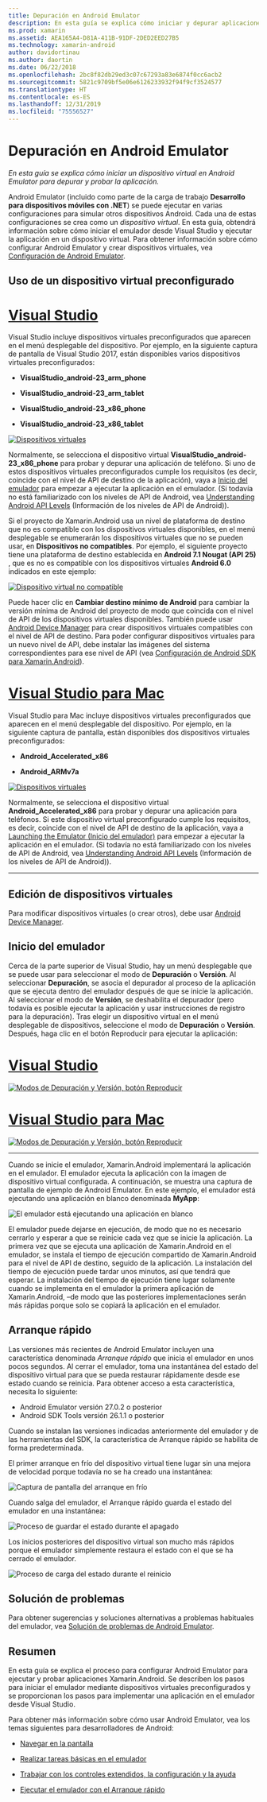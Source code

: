 ```yaml
---
title: Depuración en Android Emulator
description: En esta guía se explica cómo iniciar y depurar aplicaciones en Visual Studio mediante Android Emulator.
ms.prod: xamarin
ms.assetid: AEA165A4-D81A-411B-91DF-2DED2EED27B5
ms.technology: xamarin-android
author: davidortinau
ms.author: daortin
ms.date: 06/22/2018
ms.openlocfilehash: 2bc8f82db29ed3c07c67293a83e6874f0cc6acb2
ms.sourcegitcommit: 5821c9709bf5e06e6126233932f94f9cf3524577
ms.translationtype: HT
ms.contentlocale: es-ES
ms.lasthandoff: 12/31/2019
ms.locfileid: "75556527"
---
```

# <a name="debug-on-the-android-emulator"></a>Depuración en Android Emulator

_En esta guía se explica cómo iniciar un dispositivo virtual en Android Emulator para depurar y probar la aplicación._

Android Emulator (incluido como parte de la carga de trabajo **Desarrollo para dispositivos móviles con .NET**) se puede ejecutar en varias configuraciones para simular otros dispositivos Android. Cada una de estas configuraciones se crea como un _dispositivo virtual_. En esta guía, obtendrá información sobre cómo iniciar el emulador desde Visual Studio y ejecutar la aplicación en un dispositivo virtual. Para obtener información sobre cómo configurar Android Emulator y crear dispositivos virtuales, vea [Configuración de Android Emulator](~/android/get-started/installation/android-emulator/index.md).

## <a name="using-a-pre-configured-virtual-device"></a>Uso de un dispositivo virtual preconfigurado

# <a name="visual-studiotabwindows"></a>[Visual Studio](#tab/windows)

Visual Studio incluye dispositivos virtuales preconfigurados que aparecen en el menú desplegable del dispositivo. Por ejemplo, en la siguiente captura de pantalla de Visual Studio 2017, están disponibles varios dispositivos virtuales preconfigurados:

- **VisualStudio\_android-23\_arm\_phone**

- **VisualStudio\_android-23\_arm\_tablet**

- **VisualStudio\_android-23\_x86\_phone** 

- **VisualStudio\_android-23\_x86\_tablet** 

[![Dispositivos virtuales](debug-on-emulator-images/win/01-virtual-devices-sml.png)](debug-on-emulator-images/win/01-virtual-devices.png#lightbox)

Normalmente, se selecciona el dispositivo virtual **VisualStudio\_android-23\_x86\_phone** para probar y depurar una aplicación de teléfono. Si uno de estos dispositivos virtuales preconfigurados cumple los requisitos (es decir, coincide con el nivel de API de destino de la aplicación), vaya a [Inicio del emulador](#launching) para empezar a ejecutar la aplicación en el emulador. (Si todavía no está familiarizado con los niveles de API de Android, vea [Understanding Android API Levels](~/android/app-fundamentals/android-api-levels.md) (Información de los niveles de API de Android)).

Si el proyecto de Xamarin.Android usa un nivel de plataforma de destino que no es compatible con los dispositivos virtuales disponibles, en el menú desplegable se enumerarán los dispositivos virtuales que no se pueden usar, en **Dispositivos no compatibles**. Por ejemplo, el siguiente proyecto tiene una plataforma de destino establecida en **Android 7.1 Nougat (API 25)** , que es no es compatible con los dispositivos virtuales **Android 6.0** indicados en este ejemplo:

[![Dispositivo virtual no compatible](debug-on-emulator-images/win/02-incompatible-level-sml.png)](debug-on-emulator-images/win/02-incompatible-level.png#lightbox)

Puede hacer clic en **Cambiar destino mínimo de Android** para cambiar la versión mínima de Android del proyecto de modo que coincida con el nivel de API de los dispositivos virtuales disponibles. También puede usar [Android Device Manager](~/android/get-started/installation/android-emulator/device-manager.md) para crear dispositivos virtuales compatibles con el nivel de API de destino.
Para poder configurar dispositivos virtuales para un nuevo nivel de API, debe instalar las imágenes del sistema correspondientes para ese nivel de API (vea [Configuración de Android SDK para Xamarin.Android](~/android/get-started/installation/android-sdk.md)).

# <a name="visual-studio-for-mactabmacos"></a>[Visual Studio para Mac](#tab/macos)

Visual Studio para Mac incluye dispositivos virtuales preconfigurados que aparecen en el menú desplegable del dispositivo. Por ejemplo, en la siguiente captura de pantalla, están disponibles dos dispositivos virtuales preconfigurados:

- **Android\_Accelerated\_x86**

- **Android\_ARMv7a**

[![Dispositivos virtuales](debug-on-emulator-images/mac/01-virtual-devices-sml.png)](debug-on-emulator-images/mac/01-virtual-devices.png#lightbox)

Normalmente, se selecciona el dispositivo virtual **Android\_Accelerated\_x86** para probar y depurar una aplicación para teléfonos. Si este dispositivo virtual preconfigurado cumple los requisitos, es decir, coincide con el nivel de API de destino de la aplicación, vaya a [Launching the Emulator (Inicio del emulador)](#launching) para empezar a ejecutar la aplicación en el emulador. (Si todavía no está familiarizado con los niveles de API de Android, vea [Understanding Android API Levels](~/android/app-fundamentals/android-api-levels.md) (Información de los niveles de API de Android)).

-----

## <a name="editing-virtual-devices"></a>Edición de dispositivos virtuales

Para modificar dispositivos virtuales (o crear otros), debe usar [Android Device Manager](~/android/get-started/installation/android-emulator/device-manager.md).

<a name="launching" />

## <a name="launching-the-emulator"></a>Inicio del emulador

Cerca de la parte superior de Visual Studio, hay un menú desplegable que se puede usar para seleccionar el modo de **Depuración** o **Versión**. Al seleccionar **Depuración**, se asocia el depurador al proceso de la aplicación que se ejecuta dentro del emulador después de que se inicie la aplicación. Al seleccionar el modo de **Versión**, se deshabilita el depurador (pero todavía es posible ejecutar la aplicación y usar instrucciones de registro para la depuración). Tras elegir un dispositivo virtual en el menú desplegable de dispositivos, seleccione el modo de **Depuración** o **Versión**. Después, haga clic en el botón Reproducir para ejecutar la aplicación:

# <a name="visual-studiotabwindows"></a>[Visual Studio](#tab/windows)

[![Modos de Depuración y Versión, botón Reproducir](debug-on-emulator-images/win/17-debug-release-sml.png)](debug-on-emulator-images/win/17-debug-release.png#lightbox)

# <a name="visual-studio-for-mactabmacos"></a>[Visual Studio para Mac](#tab/macos)

[![Modos de Depuración y Versión, botón Reproducir](debug-on-emulator-images/mac/16-debug-release-sml.png)](debug-on-emulator-images/mac/16-debug-release.png#lightbox)

-----

Cuando se inicie el emulador, Xamarin.Android implementará la aplicación en el emulador. El emulador ejecuta la aplicación con la imagen de dispositivo virtual configurada. A continuación, se muestra una captura de pantalla de ejemplo de Android Emulator. En este ejemplo, el emulador está ejecutando una aplicación en blanco denominada **MyApp**:

![El emulador está ejecutando una aplicación en blanco](debug-on-emulator-images/emulator-running.png)

El emulador puede dejarse en ejecución, de modo que no es necesario cerrarlo y esperar a que se reinicie cada vez que se inicie la aplicación. La primera vez que se ejecuta una aplicación de Xamarin.Android en el emulador, se instala el tiempo de ejecución compartido de Xamarin.Android para el nivel de API de destino, seguido de la aplicación. La instalación del tiempo de ejecución puede tardar unos minutos, así que tendrá que esperar. La instalación del tiempo de ejecución tiene lugar solamente cuando se implementa en el emulador la primera aplicación de Xamarin.Android, &ndash;de modo que las posteriores implementaciones serán más rápidas porque solo se copiará la aplicación en el emulador.

<a name="quick-boot" />

## <a name="quick-boot"></a>Arranque rápido

Las versiones más recientes de Android Emulator incluyen una característica denominada _Arranque rápido_ que inicia el emulador en unos pocos segundos. Al cerrar el emulador, toma una instantánea del estado del dispositivo virtual para que se pueda restaurar rápidamente desde ese estado cuando se reinicia.
Para obtener acceso a esta característica, necesita lo siguiente:

- Android Emulator versión 27.0.2 o posterior
- Android SDK Tools versión 26.1.1 o posterior

Cuando se instalan las versiones indicadas anteriormente del emulador y de las herramientas del SDK, la característica de Arranque rápido se habilita de forma predeterminada. 

El primer arranque en frío del dispositivo virtual tiene lugar sin una mejora de velocidad porque todavía no se ha creado una instantánea:

![Captura de pantalla del arranque en frío](debug-on-emulator-images/cold-boot.png)

Cuando salga del emulador, el Arranque rápido guarda el estado del emulador en una instantánea:

![Proceso de guardar el estado durante el apagado](debug-on-emulator-images/saving-state.png)

Los inicios posteriores del dispositivo virtual son mucho más rápidos porque el emulador simplemente restaura el estado con el que se ha cerrado el emulador.

![Proceso de carga del estado durante el reinicio](debug-on-emulator-images/loading-state.png)

## <a name="troubleshooting"></a>Solución de problemas

Para obtener sugerencias y soluciones alternativas a problemas habituales del emulador, vea [Solución de problemas de Android Emulator](~/android/get-started/installation/android-emulator/troubleshooting.md).

## <a name="summary"></a>Resumen

En esta guía se explica el proceso para configurar Android Emulator para ejecutar y probar aplicaciones Xamarin.Android. Se describen los pasos para iniciar el emulador mediante dispositivos virtuales preconfigurados y se proporcionan los pasos para implementar una aplicación en el emulador desde Visual Studio. 

Para obtener más información sobre cómo usar Android Emulator, vea los temas siguientes para desarrolladores de Android:

- [Navegar en la pantalla](https://developer.android.com/studio/run/emulator.html#navigate)

- [Realizar tareas básicas en el emulador](https://developer.android.com/studio/run/emulator.html#tasks)

- [Trabajar con los controles extendidos, la configuración y la ayuda](https://developer.android.com/studio/run/emulator.html#extended)

- [Ejecutar el emulador con el Arranque rápido](https://developer.android.com/studio/run/emulator#quickboot)
